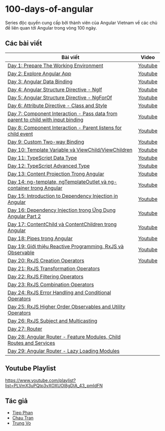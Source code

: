 # 100-days-of-angular

Series độc quyền cung cấp bởi thành viên của Angular Vietnam về các chủ đề liên quan tới Angular trong vòng 100 ngày.

## Các bài viết

| Bài viết                                                                                 | Video                  |
| ---------------------------------------------------------------------------------------- | ---------------------- |
| [Day 1: Prepare The Working Environment][day1]                                           | [Youtube][day1-video]  |
| [Day 2: Explore Angular App][day2]                                                       | [Youtube][day2-video]  |
| [Day 3: Angular Data Binding][day3]                                                      | [Youtube][day3-video]  |
| [Day 4: Angular Structure Directive - NgIf][day4]                                        | [Youtube][day4-video]  |
| [Day 5: Angular Structure Directive - NgForOf][day5]                                     | [Youtube][day5-video]  |
| [Day 6: Attribute Directive - Class and Style][day6]                                     | [Youtube][day6-video]  |
| [Day 7: Component Interaction - Pass data from parent to child with input binding][day7] | [Youtube][day7-video]  |
| [Day 8: Component Interaction - Parent listens for child event][day8]                    | [Youtube][day8-video]  |
| [Day 9: Custom Two-way Binding][day9]                                                    | [Youtube][day9-video]  |
| [Day 10: Template Variable và ViewChild/ViewChildren][day10]                             | [Youtube][day10-video] |
| [Day 11: TypeScript Data Type][day11]                                                    | [Youtube][day11-video] |
| [Day 12: TypeScript Advanced Type][day12]                                                | [Youtube][day12-video] |
| [Day 13: Content Projection Trong Angular][day13]                                        | [Youtube][day13-video] |
| [Day 14: ng-template, ngTemplateOutlet và ng-container trong Angular][day14]             | [Youtube][day14-video] |
| [Day 15: Introduction to Dependency Injection in Angular][day15]                         | [Youtube][day15-video] |
| [Day 16: Dependency Injection trong Ứng Dụng Angular Part 2][day16]                      | [Youtube][day16-video] |
| [Day 17: ContentChild và ContentChildren trong Angular][day17]                           | [Youtube][day17-video] |
| [Day 18: Pipes trong Angular][day18]                                                     | [Youtube][day18-video] |
| [Day 19: Giới thiệu Reactive Programming, RxJS và Observable][day19]                     | [Youtube][day19-video] |
| [Day 20: RxJS Creation Operators][day20]                                                 | [Youtube][day20-video] |
| [Day 21: RxJS Transformation Operators][day21]                                           |                        |
| [Day 22: RxJS Filtering Operators][day22]                                                |                        |
| [Day 23: RxJS Combination Operators][day23]                                              |                        |
| [Day 24: RxJS Error Handling and Conditional Operators][day24]                           |                        |
| [Day 25: RxJS Higher Order Observables and Utility Operators][day25]                     |                        |
| [Day 26: RxJS Subject and Multicasting][day26]                     |                        |
| [Day 27: Router][day27]                                                                  |                        |
| [Day 28: Angular Router - Feature Modules, Child Routes and Services][day28]             |                        |
| [Day 29: Angular Router - Lazy Loading Modules][day29]                                   |                        |

## Youtube Playlist

https://www.youtube.com/playlist?list=PLVmX3uPQtp3vXOXUOl8gDIA_43_pmIdFN

## Tác giả

- [Tiep Phan][tieppt]
- [Chau Tran][nartc]
- [Trung Vo][trungk18]

[day1]: Day001-Installation.md
[day2]: Day002-AngularApp.md
[day3]: Day003-DataBinding.md
[day4]: Day004-Structure-Directive-If-Else.md
[day5]: Day005-Structure-Directive-NgFor.md
[day6]: Day006-Attribute-Directive-Class-Style.md
[day7]: Day007-Component-Interaction-01.md
[day8]: Day008-Component-Interaction-02.md
[day9]: Day009-two-way-binding.md
[day10]: Day010-template-variable-viewchild-viewchildren.md
[day11]: Day011-typescript-data-type.md
[day12]: Day012-typescript-advanced-type.md
[day13]: Day013-content-projection-in-angular.md
[day14]: Day014-ng-template-ng-template-outlet-ng-container.md
[day15]: Day015-introduction-dependency-injection-in-angular.md
[day16]: Day016-dependency-injection-in-angular-part-2.md
[day17]: Day017-contentchild-contentchildren.md
[day18]: Day018-pipes.md
[day19]: Day019-intro-rxjs-observable.md
[day20]: Day020-rxjs-creation.md
[day21]: Day021-rxjs-transformation.md
[day22]: Day022-rxjs-filtering.md
[day23]: Day023-rxjs-combination.md
[day24]: Day024-rxjs-error-handling-conditional.md
[day25]: Day025-rxjs-hoo-utility.md
[day26]: Day026-rxjs-subject-multicast.md
[day27]: Day027-router.md
[day28]: Day028-router-feature-child-services.md
[day29]: Day029-router-lazy-load.md
[day1-video]: https://youtu.be/NS6P1fpU77o
[day2-video]: https://youtu.be/jgFw8tAgKNs
[day3-video]: https://youtu.be/WrMywdbnQfk
[day4-video]: https://youtu.be/Yujs6hi-l4w
[day5-video]: https://youtu.be/q7CQPEPSkD0
[day6-video]: https://youtu.be/Zh36WRD3MMQ
[day7-video]: https://youtu.be/uTd2W4NQkgs
[day8-video]: https://youtu.be/XFN75RZzMJY
[day9-video]: https://youtu.be/U8UCOKInmu8
[day10-video]: https://youtu.be/Wd_644YBQUM
[day11-video]: https://youtu.be/ozHjDLuusVU
[day12-video]: https://youtu.be/4tcajihANZQ
[day13-video]: https://youtu.be/-vN52YVbcgk
[day14-video]: https://youtu.be/3JM8pDR-MaU
[day15-video]: https://youtu.be/_JnUGhVhq_o
[day16-video]: https://youtu.be/hTsn6L8vcVg
[day17-video]: https://youtu.be/m3ZgeVGLZag
[day18-video]: https://youtu.be/4BJ2Vk67f6A
[day19-video]: https://youtu.be/lRfyUh4ex38
[day20-video]: https://youtu.be/OWvK8ZB_Wrc
[tieppt]: https://github.com/tieppt
[nartc]: https://github.com/nartc
[trungk18]: https://github.com/trungk18
